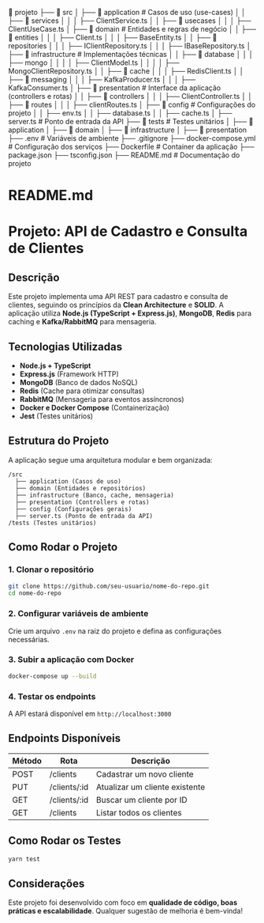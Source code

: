 📂 projeto
├── 📂 src
│   ├── 📂 application  # Casos de uso (use-cases)
│   │   ├── 📂 services
│   │   │   ├── ClientService.ts
│   │   ├── 📂 usecases
│   │   │   ├── ClientUseCase.ts
│   ├── 📂 domain  # Entidades e regras de negócio
│   │   ├── 📂 entities
│   │   │   ├── Client.ts
│   │   │   ├── BaseEntity.ts
│   │   ├── 📂 repositories
│   │   │   ├── IClientRepository.ts
│   │   │   ├── IBaseRepository.ts
│   ├── 📂 infrastructure  # Implementações técnicas
│   │   ├── 📂 database
│   │   │   ├── mongo
│   │   │   │   ├── ClientModel.ts
│   │   │   │   ├── MongoClientRepository.ts
│   │   ├── 📂 cache
│   │   │   ├── RedisClient.ts
│   │   ├── 📂 messaging
│   │   │   ├── KafkaProducer.ts
│   │   │   ├── KafkaConsumer.ts
│   ├── 📂 presentation  # Interface da aplicação (controllers e rotas)
│   │   ├── 📂 controllers
│   │   │   ├── ClientController.ts
│   │   ├── 📂 routes
│   │   │   ├── clientRoutes.ts
│   ├── 📂 config  # Configurações do projeto
│   │   ├── env.ts
│   │   ├── database.ts
│   │   ├── cache.ts
│   ├── server.ts  # Ponto de entrada da API
├── 📂 tests  # Testes unitários
│   ├── 📂 application
│   ├── 📂 domain
│   ├── 📂 infrastructure
│   ├── 📂 presentation
├── .env  # Variáveis de ambiente
├── .gitignore
├── docker-compose.yml  # Configuração dos serviços
├── Dockerfile  # Container da aplicação
├── package.json
├── tsconfig.json
├── README.md  # Documentação do projeto

# README.md

# Projeto: API de Cadastro e Consulta de Clientes

## Descrição
Este projeto implementa uma API REST para cadastro e consulta de clientes, seguindo os princípios da **Clean Architecture** e **SOLID**. A aplicação utiliza **Node.js (TypeScript + Express.js)**, **MongoDB**, **Redis** para caching e **Kafka/RabbitMQ** para mensageria.

## Tecnologias Utilizadas
- **Node.js + TypeScript**
- **Express.js** (Framework HTTP)
- **MongoDB** (Banco de dados NoSQL)
- **Redis** (Cache para otimizar consultas)
- **RabbitMQ** (Mensageria para eventos assíncronos)
- **Docker e Docker Compose** (Containerização)
- **Jest** (Testes unitários)

## Estrutura do Projeto
A aplicação segue uma arquitetura modular e bem organizada:
```
/src
  ├── application (Casos de uso)
  ├── domain (Entidades e repositórios)
  ├── infrastructure (Banco, cache, mensageria)
  ├── presentation (Controllers e rotas)
  ├── config (Configurações gerais)
  ├── server.ts (Ponto de entrada da API)
/tests (Testes unitários)
```

## Como Rodar o Projeto
### 1. Clonar o repositório
```bash
git clone https://github.com/seu-usuario/nome-do-repo.git
cd nome-do-repo
```

### 2. Configurar variáveis de ambiente
Crie um arquivo `.env` na raiz do projeto e defina as configurações necessárias.

### 3. Subir a aplicação com Docker
```bash
docker-compose up --build
```

### 4. Testar os endpoints
A API estará disponível em `http://localhost:3000`

## Endpoints Disponíveis
| Método  | Rota               | Descrição                        |
|---------|--------------------|----------------------------------|
| POST    | /clients           | Cadastrar um novo cliente       |
| PUT     | /clients/:id       | Atualizar um cliente existente  |
| GET     | /clients/:id       | Buscar um cliente por ID        |
| GET     | /clients           | Listar todos os clientes        |

## Como Rodar os Testes
```bash
yarn test
```

## Considerações
Este projeto foi desenvolvido com foco em **qualidade de código, boas práticas e escalabilidade**. Qualquer sugestão de melhoria é bem-vinda!
